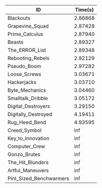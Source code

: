 |ID|Time(s)|
|-|-|
|Blackouts|2.86868|
|Grapevine_Squad|2.87428|
|Prime_Calculus|2.87940|
|Beasts|2.89327|
|The_ERROR_List|2.89348|
|Rebooting_Rebels|2.92129|
|Pseudo_Boom|2.97282|
|Loose_Screws|3.03671|
|Hackerjacks|3.03710|
|Byte_Mechanics|3.04460|
|Smalltalk_Dribble|3.05172|
|Digital_Destroyers|3.29150|
|Digitally_Destroyed|4.19411|
|Rug_Heed_Bend|4.93595|
|Creed_Symbol|inf|
|Key_to_Innovation|inf|
|Computer_Crew|inf|
|Gonzo_Brutes|inf|
|The_Hit_Blunders|inf|
|Artful_Maneuvers|inf|
|Pint_Sized_Benchwarmers|inf|
